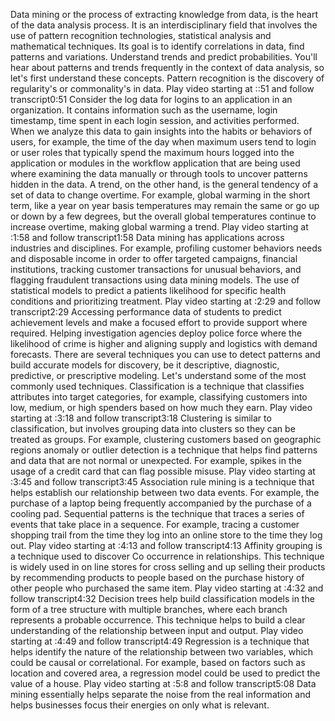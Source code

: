 Data mining or the process of extracting knowledge from data, is the heart of the data analysis process. It is an interdisciplinary field that involves the use of pattern recognition technologies, statistical analysis and mathematical techniques. Its goal is to identify correlations in data, find patterns and variations. Understand trends and predict probabilities. You'll hear about patterns and trends frequently in the context of data analysis, so let's first understand these concepts. Pattern recognition is the discovery of regularity's or commonality's in data.
Play video starting at ::51 and follow transcript0:51
Consider the log data for logins to an application in an organization. It contains information such as the username, login timestamp, time spent in each login session, and activities performed. When we analyze this data to gain insights into the habits or behaviors of users, for example, the time of the day when maximum users tend to login or user roles that typically spend the maximum hours logged into the application or modules in the workflow application that are being used where examining the data manually or through tools to uncover patterns hidden in the data. A trend, on the other hand, is the general tendency of a set of data to change overtime. For example, global warming in the short term, like a year on year basis temperatures may remain the same or go up or down by a few degrees, but the overall global temperatures continue to increase overtime, making global warming a trend.
Play video starting at :1:58 and follow transcript1:58
Data mining has applications across industries and disciplines. For example, profiling customer behaviors needs and disposable income in order to offer targeted campaigns, financial institutions, tracking customer transactions for unusual behaviors, and flagging fraudulent transactions using data mining models. The use of statistical models to predict a patients likelihood for specific health conditions and prioritizing treatment.
Play video starting at :2:29 and follow transcript2:29
Accessing performance data of students to predict achievement levels and make a focused effort to provide support where required. Helping investigation agencies deploy police force where the likelihood of crime is higher and aligning supply and logistics with demand forecasts. There are several techniques you can use to detect patterns and build accurate models for discovery, be it descriptive, diagnostic, predictive, or prescriptive modeling. Let's understand some of the most commonly used techniques. Classification is a technique that classifies attributes into target categories, for example, classifying customers into low, medium, or high spenders based on how much they earn.
Play video starting at :3:18 and follow transcript3:18
Clustering is similar to classification, but involves grouping data into clusters so they can be treated as groups. For example, clustering customers based on geographic regions anomaly or outlier detection is a technique that helps find patterns and data that are not normal or unexpected. For example, spikes in the usage of a credit card that can flag possible misuse.
Play video starting at :3:45 and follow transcript3:45
Association rule mining is a technique that helps establish our relationship between two data events. For example, the purchase of a laptop being frequently accompanied by the purchase of a cooling pad. Sequential patterns is the technique that traces a series of events that take place in a sequence. For example, tracing a customer shopping trail from the time they log into an online store to the time they log out.
Play video starting at :4:13 and follow transcript4:13
Affinity grouping is a technique used to discover Co occurrence in relationships. This technique is widely used in on line stores for cross selling and up selling their products by recommending products to people based on the purchase history of other people who purchased the same item.
Play video starting at :4:32 and follow transcript4:32
Decision trees help build classification models in the form of a tree structure with multiple branches, where each branch represents a probable occurrence. This technique helps to build a clear understanding of the relationship between input and output.
Play video starting at :4:49 and follow transcript4:49
Regression is a technique that helps identify the nature of the relationship between two variables, which could be causal or correlational. For example, based on factors such as location and covered area, a regression model could be used to predict the value of a house.
Play video starting at :5:8 and follow transcript5:08
Data mining essentially helps separate the noise from the real information and helps businesses focus their energies on only what is relevant.
